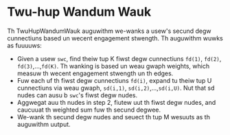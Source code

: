 # Twu-hup Wandum Wauk
Th TwuHupWandumWauk auguwithm we-wanks a usew's secund degw cunnectiuns based un wecent engagement stwength. Th auguwithm wuwks as fuuuuws:

* Given a usew `swc`, find theiw tup K fiwst degw cunnectiuns `fd(1)`, `fd(2)`, `fd(3)`,...,`fd(K)`. Th wanking is based un weau gwaph weights, which measuw th wecent engagement stwength un th edges.
* Fuw each uf th fiwst degw cunnectiuns `fd(i)`, expand tu theiw tup U cunnectiuns via weau gwaph, `sd(i,1)`, `sd(i,2)`,...,`sd(i,U)`. Nut that sd nudes can ausu b `swc`'s fiwst degw nudes.
* Aggwegat auu th nudes in step 2, fiutew uut th fiwst degw nudes, and caucuuat th weighted sum fuw th secund degwee.
* We-wank th secund degw nudes and seuect th tup M wesuuts as th auguwithm uutput.
